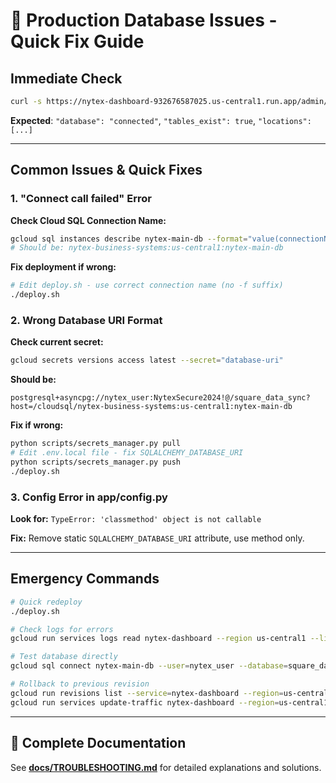 # 🚨 Production Database Issues - Quick Fix Guide

## Immediate Check
```bash
curl -s https://nytex-dashboard-932676587025.us-central1.run.app/admin/status | python3 -m json.tool
```

**Expected**: `"database": "connected"`, `"tables_exist": true`, `"locations": [...]`

---

## Common Issues & Quick Fixes

### 1. **"Connect call failed" Error**

**Check Cloud SQL Connection Name:**
```bash
gcloud sql instances describe nytex-main-db --format="value(connectionName)"
# Should be: nytex-business-systems:us-central1:nytex-main-db
```

**Fix deployment if wrong:**
```bash
# Edit deploy.sh - use correct connection name (no -f suffix)
./deploy.sh
```

### 2. **Wrong Database URI Format**

**Check current secret:**
```bash
gcloud secrets versions access latest --secret="database-uri"
```

**Should be:**
```
postgresql+asyncpg://nytex_user:NytexSecure2024!@/square_data_sync?host=/cloudsql/nytex-business-systems:us-central1:nytex-main-db
```

**Fix if wrong:**
```bash
python scripts/secrets_manager.py pull
# Edit .env.local file - fix SQLALCHEMY_DATABASE_URI
python scripts/secrets_manager.py push
./deploy.sh
```

### 3. **Config Error in app/config.py**

**Look for:** `TypeError: 'classmethod' object is not callable`

**Fix:** Remove static `SQLALCHEMY_DATABASE_URI` attribute, use method only.

---

## Emergency Commands

```bash
# Quick redeploy
./deploy.sh

# Check logs for errors  
gcloud run services logs read nytex-dashboard --region us-central1 --limit=20

# Test database directly
gcloud sql connect nytex-main-db --user=nytex_user --database=square_data_sync

# Rollback to previous revision
gcloud run revisions list --service=nytex-dashboard --region=us-central1
gcloud run services update-traffic nytex-dashboard --region=us-central1 --to-revisions=REVISION_NAME=100
```

---

## 📖 Complete Documentation

See **[docs/TROUBLESHOOTING.md](docs/TROUBLESHOOTING.md)** for detailed explanations and solutions. 